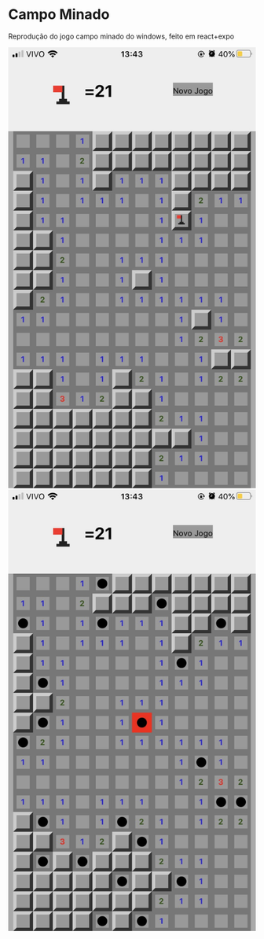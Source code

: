 # Campo Minado
Reprodução do jogo campo minado do windows, feito em react+expo

<img src="https://github.com/anaelj/campo-minado/blob/master/src/IMG_5740.jpg"> 

<img src="https://github.com/anaelj/campo-minado/blob/master/src/IMG_5741.jpg"> 


